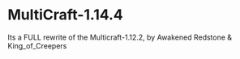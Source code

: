 # MultiCraft-1.14.4
Its a FULL rewrite of the Multicraft-1.12.2, by Awakened Redstone &amp; King_of_Creepers
